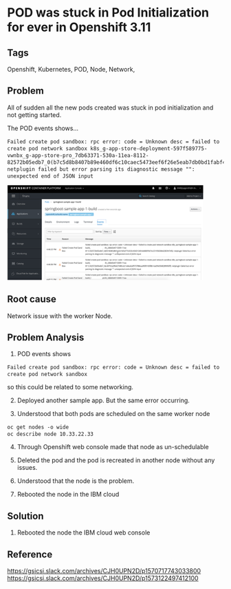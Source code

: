 #  POD was stuck in Pod Initialization for ever in Openshift 3.11

## Tags

Openshift, Kubernetes, POD, Node, Network, 

## Problem 

All of sudden all the new pods created was stuck in pod initialization and not getting started.

The POD events shows...
```
Failed create pod sandbox: rpc error: code = Unknown desc = failed to create pod network sandbox k8s_g-app-store-deployment-597f589775-vwnbx_g-app-store-pro_7db63371-530a-11ea-8112-82572b05edb7_0(b7c5d8b8407b89e460df6c10caec5473eef6f26e5eab7db0bd1fabf4f23c1d4e): netplugin failed but error parsing its diagnostic message "": unexpected end of JSON input
```

<img src="images/issue.png" width="456" title="Issue">


## Root cause

Network issue with the worker Node.

## Problem Analysis

1. POD events shows 

```
Failed create pod sandbox: rpc error: code = Unknown desc = failed to create pod network sandbox 
```

so this could be related to some networking.


2. Deployed another sample app. But the same error occurring.

3. Understood that both pods are scheduled on the same worker node

```
oc get nodes -o wide
oc describe node 10.33.22.33
```

4. Through Openshift web console made that node as un-schedulable

5. Deleted the pod and the pod is recreated in another node without any issues.

6. Understood that the node is the problem.

7. Rebooted the node in the IBM cloud 

## Solution

1.  Rebooted the node the IBM cloud web console

## Reference

https://gsicsi.slack.com/archives/CJH0UPN2D/p1570717743033800
https://gsicsi.slack.com/archives/CJH0UPN2D/p1573122497412100
